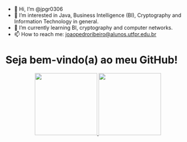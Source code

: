 - 👋 Hi, I’m @jpgr0306
- 👀 I’m interested in Java, Business Intelligence (BI), Cryptography and Information Technology in general.
- 🌱 I’m currently learning BI, cryptography and computer networks.
- 📫 How to reach me:
joaopedroribeiro@alunos.utfpr.edu.br

# **Seja bem-vindo(a) ao meu GitHub!**

<div align="center">
  
  <a href="https://github.com/jpgr0306">
  <img height="170em" src="https://github-readme-stats.vercel.app/api?username=jpgr0306&show_icons=true&theme=dark&include_all_commits=true&count_private=true"/>
  <img height="170em" src="https://github-readme-stats.vercel.app/api/top-langs/?username=jpgr0306&layout=compact&langs_count=7&theme=dark"/>
</div>
